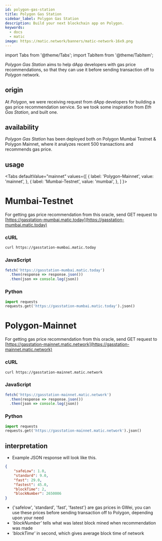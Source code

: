 ```yaml
---
id: polygon-gas-station
title: Polygon Gas Station
sidebar_label: Polygon Gas Station
description: Build your next blockchain app on Polygon.
keywords:
  - docs
  - matic
image: https://matic.network/banners/matic-network-16x9.png 
---
```

import Tabs from '@theme/Tabs';
import TabItem from '@theme/TabItem';

_Polygon Gas Station_ aims to help dApp developers with gas price recommendations, so that they can use it before sending transaction off to _Polygon_ network.

## origin

At _Polygon_, we were receiving request from dApp developers for building a gas price recommendation service. So we took some inspiration from _Eth Gas Station_, and built one.

## availability

_Polygon Gas Station_ has been deployed both on Polygon Mumbai Testnet & Polygon Mainnet, where it analyzes recent 500 transactions and recommends gas price.

## usage

<Tabs
  defaultValue="mainnet"
  values={[
    { label: 'Polygon-Mainnet', value: 'mainnet', },
    { label: 'Mumbai-Testnet', value: 'mumbai', },
  ]
}>
<TabItem value="mumbai">

# Mumbai-Testnet

For getting gas price recommendation from this oracle, send GET request to [https://gasstation-mumbai.matic.today](https://gasstation-mumbai.matic.today)

### cURL

```bash
curl https://gasstation-mumbai.matic.today
```

### JavaScript

```javascript
fetch('https://gasstation-mumbai.matic.today')
  .then(response => response.json())
  .then(json => console.log(json))
```

### Python

```python
import requests
requests.get('https://gasstation-mumbai.matic.today').json()
```

</TabItem>
<TabItem value="mainnet">

# Polygon-Mainnet

For getting gas price recommendation from this oracle, send GET request to [https://gasstation-mainnet.matic.network](https://gasstation-mainnet.matic.network)

### cURL

```bash
curl https://gasstation-mainnet.matic.network
```

### JavaScript

```javascript
fetch('https://gasstation-mainnet.matic.network')
  .then(response => response.json())
  .then(json => console.log(json))
```

### Python

```python
import requests
requests.get('https://gasstation-mainnet.matic.network').json()
```

</TabItem>
</Tabs>

## interpretation

- Example JSON response will look like this.

```json
{
    "safeLow": 1.0,
    "standard": 9.0,
    "fast": 29.0,
    "fastest": 45.0,
    "blockTime": 2,
    "blockNumber": 2650006
}
```

- {'safelow', 'standard', 'fast', 'fastest'} are gas prices in GWei, you can use these prices before sending transaction off to Polygon, depending upon your need
- _'blockNumber'_ tells what was latest block mined when recommendation was made
- _'blockTime'_ in second, which gives average block time of network
